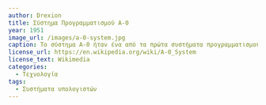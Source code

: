 ```yaml
---
author: Drexion
title: Σύστημα Προγραμματισμού A-0
year: 1951
image_url: /images/a-0-system.jpg
caption: Το σύστημα A-0 ήταν ένα από τα πρώτα συστήματα προγραμματισμού, το οποίο αναπτύχθηκε από την Grace Hopper και χρησιμοποιούσε διάτρητες κάρτες για είσοδο και έξοδο δεδομένων.
license_url: https://en.wikipedia.org/wiki/A-0_System
license_text: Wikimedia
categories:
  - Τεχνολογία
tags:
  - Συστήματα υπολογιστών
---
```

